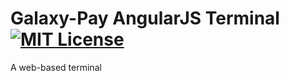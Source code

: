 # Galaxy-Pay AngularJS Terminal [![MIT License](http://img.shields.io/badge/license-MIT-blue.svg)](https://raw.githubusercontent.com/GalaxyPay/GalaxyPayTerminal/master/LICENSE)
A web-based terminal
